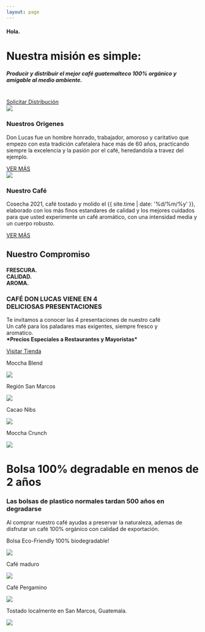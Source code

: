 ```yaml
---
layout: page
---
```


<div class="jumbotron" id="home-jumbotron">
	<div class="container">
		<h4>Hola.</h4>
		<h1>Nuestra misi&oacute;n es simple:</h1>
		<h5>Producir y distribuir el mejor caf&eacute; guatemalteco 100% org&aacute;nico y amigable al medio ambiente.</h5>
		<br>
		<a href="/solicitar-distribucion" id="button-tienda">Solicitar Distribución</a>
	</div>
</div>
<div class="featuring" id="home-featuring">
	<div class="container">
	<div class="row">
		<div class="col-md-6 col-xs-12">
			<img class="img-responsive" id="granos" src="/images/granos-supporting.png">
			<h3>Nuestros Origenes</h3>
			<p>Don Lucas fue un hombre honrado, trabajador, amoroso y caritativo que empezo con esta tradición cafetalera hace más de 60 años, practicando siempre la excelencia y la pasión por el caf&eacute;, heredandola a travez del ejemplo. </p>
			<a href="/nuestros-origenes" id="button">VER MÁS</a>
		</div>
		<div class="col-md-6 col-xs-12">
			<img class="img-responsive" id="cafe-img" src="images/cover-producto.png">
			<h3>Nuestro Caf&eacute; </h3>
			<p>Cosecha 2021, café tostado y molido el {{ site.time | date: '%d/%m/%y' }}, elaborado con los más finos estandares de calidad y los mejores cuidados para que usted experimente un café aromático, con una intensidad media y un cuerpo robusto. </p>
			<a href="/nuestro-cafe" id="button">VER MÁS</a>
		</div>
	</div>
</div>
</div>
<div class="supporting-2" id="home-supporting-2">
	<h2>Nuestro Compromiso</h2>
	<h4>FRESCURA. <br> CALIDAD. <br> AROMA. </h4>
</div>
<div class="featuring-2" id="home-featuring-2">
	<h3>CAFÉ DON LUCAS VIENE EN 4 <br>DELICIOSAS PRESENTACIONES</h3>
	<p>Te invitamos a conocer las 4 presentaciones de nuestro caf&eacute; <br>Un caf&eacute; para los paladares mas exigentes, siempre fresco y <br>aromatico. <br> <strong>*Precios Especiales a Restaurantes y Mayoristas*</strong></p>
	<a href="/comprar" id="button">Visitar Tienda</a>
</div>
<div class="product" id="home-product">
	<div class="container">
		<div class="row">
			<div class="col-md-6 col-xs-12">
				<p>Moccha Blend</p>
				<a href="/moccha-blend"><img class="img-responsive" id="product-image" src="/images/moccha-blend.jpg"/></a>
			</div>
			<div class="col-md-6 col-xs-12">
				<p>Regi&oacute;n San Marcos</p>
				<a href="/region-san-marcos"><img class="img-responsive" id="product-image" src="/images/sanmarcos.jpg"/></a>
			</div>
		</div>
		<div class="row">
			<div class="col-md-6 col-xs-12">
				<p>Cacao Nibs</p>
				<a href="/cacao-nibs"><img class="img-responsive" src="/images/cacao-nibs-1.jpg"/></a>
			</div>
			<div class="col-md-6 col-xs-12">
				<p>Moccha Crunch</p>
				<a href="/moccha-crunch"><img class="img-responsive" src="/images/moccha-crunch-1.jpg"/></a>
			</div>
		</div>
	</div>
</div>
<div class="supporting-3" id="supporting-3">
	<h1>Bolsa 100% degradable en menos de 2 años</h1>
	<h3>Las bolsas de plastico normales tardan 500 años en degradarse</h3>
	<p>Al comprar nuestro café ayudas a preservar la naturaleza, ademas de disfrutar un café 100% org&aacute;nico con calidad de exportaci&oacute;n.</p>
</div>
<div class="featuring-3">
	<div class="container">
	<div class="row">
		<div class="col-md-6 col-xs-12">
				<p>Bolsa Eco-Friendly 100% biodegradable!</p>
				<img class="img-responsive" src="/images/nuevo-empaque.jpg"/>
				</div>
				<div class="col-md-6 col-xs-12">
				<p>Café maduro</p>
				<img class="img-responsive" src="/images/cafe2.jpg"/>
			</div>
			</div>
			<div class="row">
				<div class="col-md-6 col-xs-12">
				<p>Café Pergamino</p>
				<img class="img-responsive" src="/images/pergamino.jpg"/>
			</div>
				<div class="col-md-6 col-xs-12">
				<p>Tostado localmente en San Marcos, Guatemala.</p>
				<img class="img-responsive" src="/images/tostado.jpg"/>
				</div>
		</div>
	</div>
</div>
